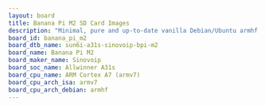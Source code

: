 ```yaml
---
layout: board
title: Banana Pi M2 SD Card Images
description: "Minimal, pure and up-to-date vanilla Debian/Ubuntu armhf SD card images for Banana Pi M2 by Sinovoip, SoC: Allwinner A31s, CPU ISA: armv7"
board_id: banana_pi_m2
board_dtb_name: sun6i-a31s-sinovoip-bpi-m2
board_name: Banana Pi M2
board_maker_name: Sinovoip
board_soc_name: Allwinner A31s
board_cpu_name: ARM Cortex A7 (armv7)
board_cpu_arch_isa: armv7
board_cpu_arch_debian: armhf
---
```

